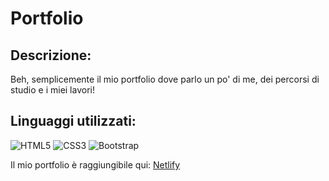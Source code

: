 # Portfolio

## Descrizione:

Beh, semplicemente il mio portfolio dove parlo un po' di me, dei percorsi di studio e i miei lavori!

## Linguaggi utilizzati:

![HTML5](https://img.shields.io/badge/html5-%23E34F26.svg?style=for-the-badge&logo=html5&logoColor=white)
![CSS3](https://img.shields.io/badge/css3-%231572B6.svg?style=for-the-badge&logo=css3&logoColor=white)
![Bootstrap](https://img.shields.io/badge/bootstrap-7952b3.svg?style=for-the-badge&logo=bootstrap&logoColor=white)

Il mio portfolio è raggiungibile qui: <a href="https://scintillating-malabi-2f3cc1.netlify.app/">Netlify</a>
